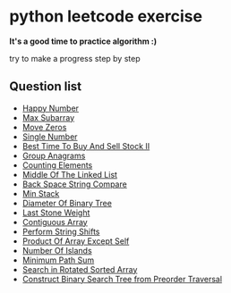 # python leetcode exercise

**It's a good time to practice algorithm :)**

try to make a progress step by step

## Question list
- [Happy Number](./happyNumber.py)
- [Max Subarray](./maxSubarray.py)
- [Move Zeros](./moveZeros.py)
- [Single Number](./singleNumber.py)
- [Best Time To Buy And Sell Stock II](./bestTimeToBuyAndSellStockII.py)
- [Group Anagrams](./groupAnagrams.py)
- [Counting Elements](./countingElements.py)
- [Middle Of The Linked List](./middleOfTheLinkedList.py)
- [Back Space String Compare](./backspaceStringCompare.py)
- [Min Stack](./minStack.py)
- [Diameter Of Binary Tree](./diameter_of_binary_tree.py)
- [Last Stone Weight](./last_stone_weight.py)
- [Contiguous Array](./contiguous_array.py)
- [Perform String Shifts](./perform_string_shifts.py)
- [Product Of Array Except Self](./product_of_array_except_self.py)
- [Number Of Islands](./number_of_islands.py)
- [Minimum Path Sum](./minimum_path_sum.py)
- [Search in Rotated Sorted Array](./search_in_rotated_sorted_array.py)
- [ Construct Binary Search Tree from Preorder Traversal](./construct_binary_search_tree_from_preorder_traversal.py)


